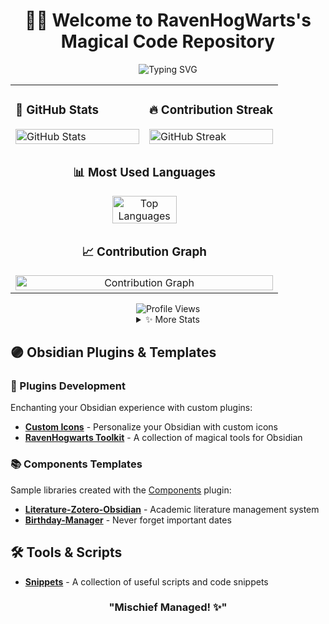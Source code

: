 <div align="center">

# 🧙‍♂️ Welcome to RavenHogWarts's Magical Code Repository

<div>
  <img src="https://readme-typing-svg.demolab.com?font=Fira+Code&pause=1000&color=6F3381&center=true&vCenter=true&random=false&width=435&lines=A+Passionate+Developer;Obsidian+Plugin+Creator;Knowledge+Management+Explorer" alt="Typing SVG" />
</div>

<table>
<tr>
<td width="50%">

### 🌟 GitHub Stats
<img src="https://github-readme-stats.vercel.app/api?username=RavenHogWarts&show_icons=true&theme=nightowl&hide_border=true&include_all_commits=true&count_private=true" alt="GitHub Stats" width="100%"/>

</td>
<td width="50%">

### 🔥 Contribution Streak
<img src="https://github-readme-streak-stats.herokuapp.com/?user=RavenHogWarts&theme=radical&hide_border=true" alt="GitHub Streak" width="100%"/>

</td>
</tr>
<tr>
<td colspan="2" align="center">

### 📊 Most Used Languages
<img src="https://github-readme-stats.vercel.app/api/top-langs/?username=RavenHogWarts&theme=radical&hide_border=true&include_all_commits=false&count_private=true&layout=compact&hide=emacs%20lisp&size_weight=0.5&count_weight=0.5" alt="Top Languages" width="50%"/>

</td>
</tr>
<tr>
<td colspan="2" align="center">

### 📈 Contribution Graph
<img src="https://github-profile-summary-cards.vercel.app/api/cards/profile-details?username=RavenHogWarts&theme=radical" alt="Contribution Graph" width="100%"/>

</td>
</tr>
</table>

<img src="https://komarev.com/ghpvc/?username=RavenHogWarts&color=blueviolet&style=for-the-badge" alt="Profile Views"/>

<details>
<summary>✨ More Stats</summary>

### 🏆 GitHub Trophies
<img src="https://github-profile-trophy.vercel.app/?username=RavenHogWarts&theme=radical&no-frame=true&row=1" width="100%" alt="Trophy"/>

</details>

</div>

## 🟣 Obsidian Plugins & Templates

### 🔮 Plugins Development
Enchanting your Obsidian experience with custom plugins:
- [**Custom Icons**](https://github.com/RavenHogWarts/obsidian-custom-icons) - Personalize your Obsidian with custom icons
- [**RavenHogwarts Toolkit**](https://github.com/RavenHogWarts/obsidian-ravenhogwarts-toolkit) - A collection of magical tools for Obsidian

### 📚 Components Templates
Sample libraries created with the [Components](https://cp.cc1234.cc/) plugin:
- [**Literature-Zotero-Obsidian**](https://github.com/RavenHogWarts/Literature-Zotero-Obsidian) - Academic literature management system
- [**Birthday-Manager**](https://github.com/RavenHogWarts/Birthday-Manager) - Never forget important dates

## 🛠️ Tools & Scripts
- [**Snippets**](https://github.com/RavenHogWarts/Snippets) - A collection of useful scripts and code snippets

<div align="center">
  
### "Mischief Managed! ✨"

</div>
